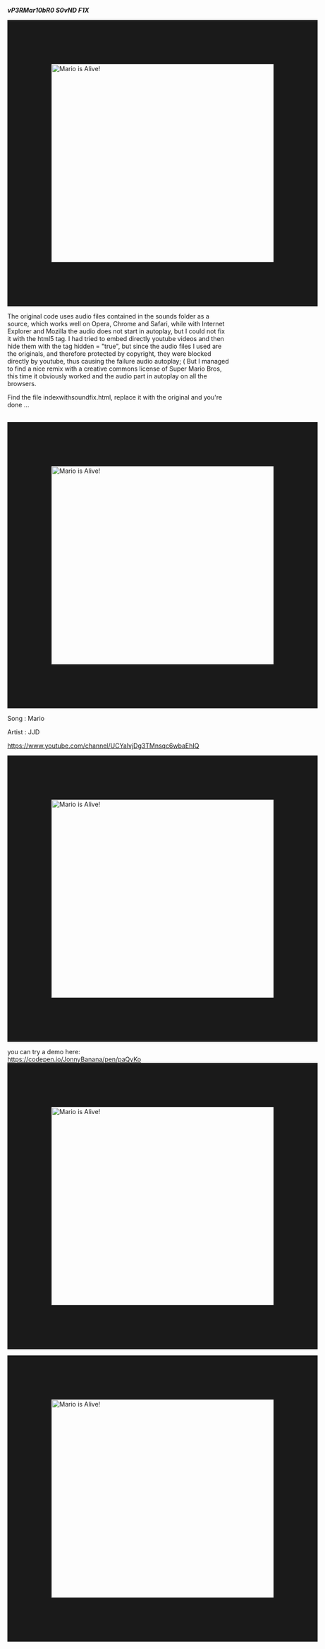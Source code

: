 ***$vP3R Mar10 bR0$ S0vND F1X***

<img src="https://i.imgur.com/SAPU3LH.gif" 
alt="Mario is Alive!" width="600" height="450" border="100" />

The original code uses audio files contained in the sounds folder as a source, which works well on Opera, Chrome and Safari, while with Internet Explorer and Mozilla the audio does not start in autoplay, but I could not fix it with the html5 tag.
I had tried to embed directly youtube videos and then hide them with the tag hidden = "true", but since the audio files I used are the originals, and therefore protected by copyright, they were blocked directly by youtube, thus causing the failure audio autoplay; (
But I managed to find a nice remix with a creative commons license of Super Mario Bros, this time it obviously worked and the audio part in autoplay on all the browsers.



Find the file indexwithsoundfix.html, replace it with the original and you're done ...

</br>
<img src="https://i.imgur.com/SAPU3LH.gif" 
alt="Mario is Alive!" width="600" height="450" border="100" />


 Song : Mario 
 
 Artist : JJD
 
 https://www.youtube.com/channel/UCYaIvjDg3TMnsqc6wbaEhIQ
 

 
 <img src="https://i.imgur.com/SAPU3LH.gif" 
alt="Mario is Alive!" width="600" height="450" border="100" />




you can try a demo here:
</br>
https://codepen.io/JonnyBanana/pen/paQyKo
</br>
<a href="https://codepen.io/JonnyBanana/pen/paQyKo
" target="_blank"><img src="https://i.imgur.com/z7PMR46.jpg" 
alt="Mario is Alive!" width="600" height="450" border="100" /></a> 


<img src="https://i.imgur.com/SAPU3LH.gif" 
alt="Mario is Alive!" width="600" height="450" border="100" />
